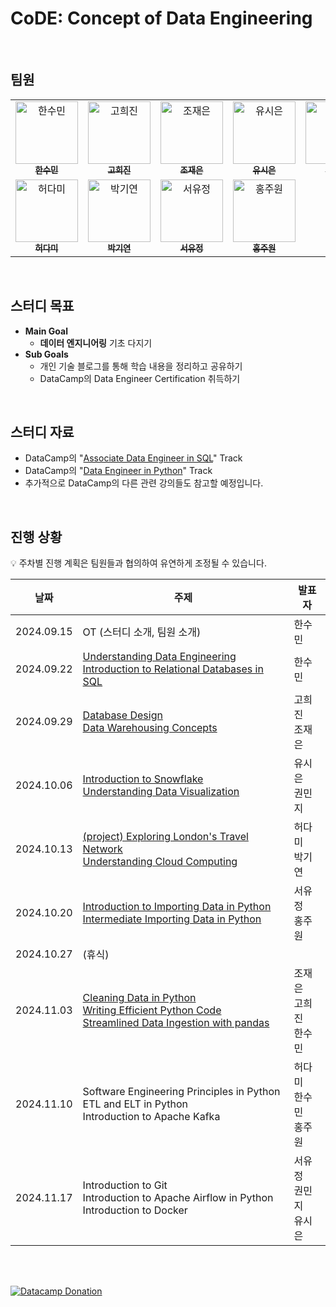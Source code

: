 # CoDE: Concept of Data Engineering

<br>

## 팀원

<table>
  <tbody>
    <tr>
      <td align="center" valign="top" width="19.28%">
        <a href="https://github.com/gxxdido">
          <img src="https://avatars.githubusercontent.com/u/166269628?v=4" width="100px;" alt="한수민"/><br />
          <sub><b>한수민</b></sub>
        </a>
      </td>
      <td align="center" valign="top" width="19.28%">
        <a href="https://github.com/heejin8273">
          <img src="https://avatars.githubusercontent.com/u/81977536?v=4" width="100px;" alt="고희진"/><br />
          <sub><b>고희진</b></sub>
        </a>
      </td>
      <td align="center" valign="top" width="19.28%">
        <a href="https://github.com/jojaegu2">
          <img src="https://avatars.githubusercontent.com/u/65579171?v=4" width="100px;" alt="조재은"/><br />
          <sub><b>조재은</b></sub>
        </a>
      </td>
      <td align="center" valign="top" width="19.28%">
        <a href="https://github.com/tomyrrh">
          <img src="https://avatars.githubusercontent.com/u/155514714?v=4" width="100px;" alt="유시은"/><br />
          <sub><b>유시은</b></sub>
        </a>
      </td>
      <td align="center" valign="top" width="19.28%">
        <a href="https://github.com/mindykwon">
          <img src="https://avatars.githubusercontent.com/u/20348346?v=4" width="100px;" alt="권민지"/><br />
          <sub><b>권민지</b></sub>
        </a>
      </td>
    </tr>
    <tr>
      <td align="center" valign="top" width="19.28%">
        <a href="https://github.com/mangodm-web">
          <img src="https://avatars.githubusercontent.com/u/123475341?v=4" width="100px;" alt="허다미"/><br />
          <sub><b>허다미</b></sub>
        </a>
      </td>
      <td align="center" valign="top" width="19.28%">
        <a href="https://github.com/itlatte">
          <img src="https://avatars.githubusercontent.com/u/26318863?v=4" width="100px;" alt="박기연"/><br />
          <sub><b>박기연</b></sub>
        </a>
      </td>
      <td align="center" valign="top" width="19.28%">
        <a href="https://github.com/eeyem">
          <img src="https://avatars.githubusercontent.com/u/73159466?v=4" width="100px;" alt="서유정"/><br />
          <sub><b>서유정</b></sub>
        </a>
      </td>
      <td align="center" valign="top" width="19.28%">
        <a href="https://github.com/juwon00">
          <img src="https://avatars.githubusercontent.com/u/99171610?v=4" width="100px;" alt="홍주원"/><br />
          <sub><b>홍주원</b></sub>
        </a>
      </td>
    </tr>
  </tbody>
</table>

<br>

## 스터디 목표

- **Main Goal**
    - **데이터 엔지니어링** 기초 다지기
- **Sub Goals**
    - 개인 기술 블로그를 통해 학습 내용을 정리하고 공유하기
    - DataCamp의 Data Engineer Certification 취득하기

<br>

## 스터디 자료
- DataCamp의 "[Associate Data Engineer in SQL](https://www.datacamp.com/tracks/associate-data-engineer-in-sql)" Track
- DataCamp의 "[Data Engineer in Python](https://www.datacamp.com/tracks/data-engineer-in-python)" Track
- 추가적으로 DataCamp의 다른 관련 강의들도 참고할 예정입니다.

<br>

## 진행 상황

💡 주차별 진행 계획은 팀원들과 협의하여 유연하게 조정될 수 있습니다.

| 날짜 | 주제 | 발표자 |
| ----- | ----- | -------- | 
| 2024.09.15 | OT (스터디 소개, 팀원 소개) | 한수민 |
| 2024.09.22 | [Understanding Data Engineering](https://gxxdido.notion.site/1092a592d9ba80efb43febd750aa03dc)<br>[Introduction to Relational Databases in SQL](https://gxxdido.notion.site/007b53e9af104d8682176501ab267381) | 한수민 |
| 2024.09.29 | [Database Design](https://heejingo.tistory.com/86)<br>[Data Warehousing Concepts](https://stellar-cathedral-a02.notion.site/Data-Warehousing-Concepts-10fe2d0e19f780909b48fcace6b7cbf9) | 고희진<br>조재은 | 
| 2024.10.06 | [Introduction to Snowflake](https://tomyrrh.tistory.com/17)<br>[Understanding Data Visualization](https://mindykwon.notion.site/Understanding-Data-Visualization-11622d0d32c28059a511d75c660fb533) | 유시은<br>권민지 | 
| 2024.10.13 | [(project) Exploring London's Travel Network](https://mirage-ceres-274.notion.site/Exploring-London-s-Travel-Network-11a9c206350d80c094c5f62f2292d2bc)<br>[Understanding Cloud Computing](https://kiyeon2u.tistory.com/4) | 허다미<br>박기연 | 
| 2024.10.20 | [Introduction to Importing Data in Python](https://s-yujeong.notion.site/Introduction-to-importing-data-in-python-11e1b4bcf8cb80d98e89c68b2144b513)<br>[Intermediate Importing Data in Python](https://juone.notion.site/2-5-Intermediate-Importing-Data-in-Python-122450fd1ea6808d9259d99ae04d3f82) | 서유정<br>홍주원 | 
| 2024.10.27 | (휴식) |
| 2024.11.03 | [Cleaning Data in Python](https://stellar-cathedral-a02.notion.site/Cleaning-Data-in-Python-12fe2d0e19f780b98c98f50e0f7befbc)<br>[Writing Efficient Python Code](https://heejingo.tistory.com/87)<br>[Streamlined Data Ingestion with pandas](https://gxxdido.notion.site/DataCamp-Streamlined-Data-Ingestion-with-pandas-88e2cf1fc5b94c61986a87bce1a235cc) | 조재은<br>고희진<br>한수민 | 
| 2024.11.10 | Software Engineering Principles in Python<br>ETL and ELT in Python<br>Introduction to Apache Kafka | 허다미<br>한수민<br>홍주원 | 
| 2024.11.17 | Introduction to Git<br>Introduction to Apache Airflow in Python<br>Introduction to Docker | 서유정<br>권민지<br>유시은 | 

<br><br>

<a href="https://www.datacamp.com/donates">
    <img src="https://drive.google.com/uc?export=view&id=1owpmh47tX5ldtqU08LUkCIboeBlXfUbc" alt="Datacamp Donation">
</a>
